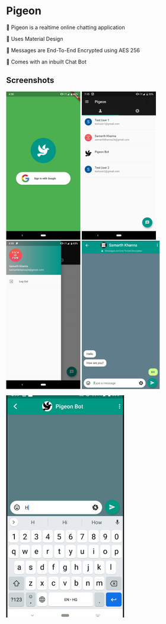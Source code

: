 # Pigeon
:large_orange_diamond: Pigeon is a realtime online chatting application

:large_orange_diamond: Uses Material Design 

:large_orange_diamond: Messages are End-To-End Encrypted using AES 256

:large_orange_diamond: Comes with an inbuilt Chat Bot

## Screenshots


<img src="https://github.com/SamiK28/Pigeon/blob/master/screenshots/1.png" height="400em" />  <img src="https://github.com/SamiK28/Pigeon/blob/master/screenshots/10.png" height="400em" />    <img src="https://github.com/SamiK28/Pigeon/blob/master/screenshots/4.png" height="400em" />  <img src="https://github.com/SamiK28/Pigeon/blob/master/screenshots/13.jpeg" height="400em" />

 

<img src="https://raw.githubusercontent.com/SamiK28/Pigeon/master/screenshots/12.gif" height="600" />  
